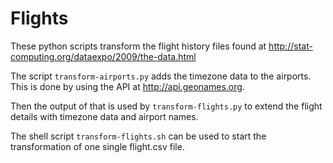 # Flights

These python scripts transform the flight history files found at http://stat-computing.org/dataexpo/2009/the-data.html

The script `transform-airports.py` adds the timezone data to the airports. This is done by using the API at http://api.geonames.org.

Then the output of that is used by `transform-flights.py` to extend the flight details with timezone data and airport names.

The shell script `transform-flights.sh` can be used to start the transformation of one single flight.csv file.
